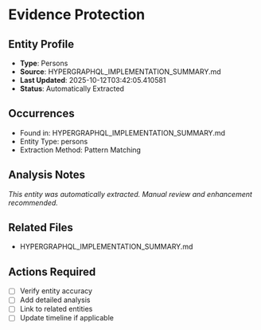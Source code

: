 # Evidence Protection

## Entity Profile
- **Type**: Persons
- **Source**: HYPERGRAPHQL_IMPLEMENTATION_SUMMARY.md
- **Last Updated**: 2025-10-12T03:42:05.410581
- **Status**: Automatically Extracted

## Occurrences
- Found in: HYPERGRAPHQL_IMPLEMENTATION_SUMMARY.md
- Entity Type: persons
- Extraction Method: Pattern Matching

## Analysis Notes
*This entity was automatically extracted. Manual review and enhancement recommended.*

## Related Files
- HYPERGRAPHQL_IMPLEMENTATION_SUMMARY.md

## Actions Required
- [ ] Verify entity accuracy
- [ ] Add detailed analysis
- [ ] Link to related entities
- [ ] Update timeline if applicable
